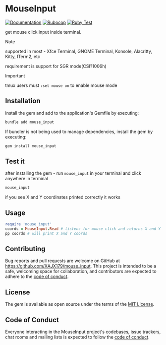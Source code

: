 # MouseInput

[![Documentation](https://github.com/XAJX179/mouse_input/actions/workflows/documentation.yml/badge.svg)](https://github.com/XAJX179/mouse_input/actions/workflows/documentation.yml)
[![Rubocop](https://github.com/XAJX179/mouse_input/actions/workflows/rubocop.yml/badge.svg)](https://github.com/XAJX179/mouse_input/actions/workflows/rubocop.yml)
[![Ruby Test](https://github.com/XAJX179/mouse_input/actions/workflows/tests.yml/badge.svg)](https://github.com/XAJX179/mouse_input/actions/workflows/tests.yml)

get mouse click input inside terminal.

> [!NOTE]
> supported in most - Xfce Terminal, GNOME Terminal, Konsole, Alacritty,
> Kitty, ITerm2, etc
>
> requirement is support for SGR mode(CSI?1006h)

> [!IMPORTANT]
> tmux users must `:set mouse on` to enable mouse mode

## Installation

Install the gem and add to the application's Gemfile by executing:

```bash
bundle add mouse_input
```

If bundler is not being used to manage dependencies, install the gem by executing:

```bash
gem install mouse_input
```

## Test it

after installing the gem -
run `mouse_input` in your terminal and click anywhere in terminal
```bash
mouse_input
```
if you see X and Y coordinates printed correctly it works


## Usage

```rb
require 'mouse_input'
coords = MouseInput.Read # listens for mouse click and returns X and Y coords.
pp coords # will print X and Y coords
```

## Contributing

Bug reports and pull requests are welcome on GitHub at https://github.com/XAJX179/mouse_input. This project is intended to be a safe, welcoming space for collaboration, and contributors are expected to adhere to the [code of conduct](https://github.com/XAJX179/mouse_input/blob/main/CODE_OF_CONDUCT.md).

## License

The gem is available as open source under the terms of the [MIT License](https://opensource.org/licenses/MIT).

## Code of Conduct

Everyone interacting in the MouseInput project's codebases, issue trackers, chat rooms and mailing lists is expected to follow the [code of conduct](https://github.com/XAJX179/mouse_input/blob/main/CODE_OF_CONDUCT.md).

